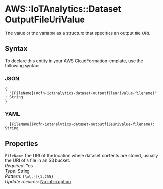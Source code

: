 # AWS::IoTAnalytics::Dataset OutputFileUriValue<a name="aws-properties-iotanalytics-dataset-outputfileurivalue"></a>

The value of the variable as a structure that specifies an output file URI\.

## Syntax<a name="aws-properties-iotanalytics-dataset-outputfileurivalue-syntax"></a>

To declare this entity in your AWS CloudFormation template, use the following syntax:

### JSON<a name="aws-properties-iotanalytics-dataset-outputfileurivalue-syntax.json"></a>

```
{
  "[FileName](#cfn-iotanalytics-dataset-outputfileurivalue-filename)" : String
}
```

### YAML<a name="aws-properties-iotanalytics-dataset-outputfileurivalue-syntax.yaml"></a>

```
  [FileName](#cfn-iotanalytics-dataset-outputfileurivalue-filename): String
```

## Properties<a name="aws-properties-iotanalytics-dataset-outputfileurivalue-properties"></a>

`FileName` <a name="cfn-iotanalytics-dataset-outputfileurivalue-filename"></a>
The URI of the location where dataset contents are stored, usually the URI of a file in an S3 bucket\.  
_Required_: Yes  
_Type_: String  
_Pattern_: `[\w\.-]{1,255}`  
_Update requires_: [No interruption](https://docs.aws.amazon.com/AWSCloudFormation/latest/UserGuide/using-cfn-updating-stacks-update-behaviors.html#update-no-interrupt)
